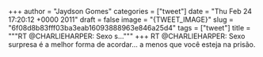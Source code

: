 
+++
author = "Jaydson Gomes"
categories = ["tweet"]
date = "Thu Feb 24 17:20:12 +0000 2011"
draft = false
image = "{TWEET_IMAGE}"
slug = "6f08d8b83fff03ba3eab16093888963e846a25d4"
tags = ["tweet"]
title = """RT @CHARLlEHARPER: Sexo s..."""
+++
RT @CHARLlEHARPER: Sexo surpresa é a melhor forma de acordar... a menos que você esteja na prisão.
